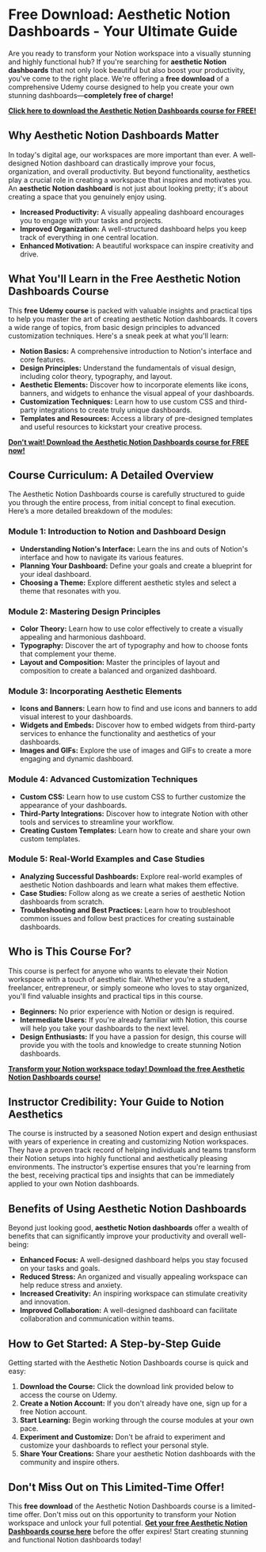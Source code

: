 # Free Download: Aesthetic Notion Dashboards - Your Ultimate Guide

Are you ready to transform your Notion workspace into a visually stunning and highly functional hub? If you're searching for **aesthetic Notion dashboards** that not only look beautiful but also boost your productivity, you've come to the right place. We're offering a **free download** of a comprehensive Udemy course designed to help you create your own stunning dashboards—**completely free of charge!**

[**Click here to download the Aesthetic Notion Dashboards course for FREE!**](https://udemywork.com/aesthetic-notion-dashboards)

## Why Aesthetic Notion Dashboards Matter

In today's digital age, our workspaces are more important than ever. A well-designed Notion dashboard can drastically improve your focus, organization, and overall productivity. But beyond functionality, aesthetics play a crucial role in creating a workspace that inspires and motivates you. An **aesthetic Notion dashboard** is not just about looking pretty; it's about creating a space that you genuinely enjoy using.

*   **Increased Productivity:** A visually appealing dashboard encourages you to engage with your tasks and projects.
*   **Improved Organization:** A well-structured dashboard helps you keep track of everything in one central location.
*   **Enhanced Motivation:** A beautiful workspace can inspire creativity and drive.

## What You'll Learn in the Free Aesthetic Notion Dashboards Course

This **free Udemy course** is packed with valuable insights and practical tips to help you master the art of creating aesthetic Notion dashboards. It covers a wide range of topics, from basic design principles to advanced customization techniques. Here's a sneak peek at what you'll learn:

*   **Notion Basics:** A comprehensive introduction to Notion's interface and core features.
*   **Design Principles:** Understand the fundamentals of visual design, including color theory, typography, and layout.
*   **Aesthetic Elements:** Discover how to incorporate elements like icons, banners, and widgets to enhance the visual appeal of your dashboards.
*   **Customization Techniques:** Learn how to use custom CSS and third-party integrations to create truly unique dashboards.
*   **Templates and Resources:** Access a library of pre-designed templates and useful resources to kickstart your creative process.

[**Don't wait! Download the Aesthetic Notion Dashboards course for FREE now!**](https://udemywork.com/aesthetic-notion-dashboards)

## Course Curriculum: A Detailed Overview

The Aesthetic Notion Dashboards course is carefully structured to guide you through the entire process, from initial concept to final execution. Here’s a more detailed breakdown of the modules:

### Module 1: Introduction to Notion and Dashboard Design

*   **Understanding Notion's Interface:** Learn the ins and outs of Notion's interface and how to navigate its various features.
*   **Planning Your Dashboard:** Define your goals and create a blueprint for your ideal dashboard.
*   **Choosing a Theme:** Explore different aesthetic styles and select a theme that resonates with you.

### Module 2: Mastering Design Principles

*   **Color Theory:** Learn how to use color effectively to create a visually appealing and harmonious dashboard.
*   **Typography:** Discover the art of typography and how to choose fonts that complement your theme.
*   **Layout and Composition:** Master the principles of layout and composition to create a balanced and organized dashboard.

### Module 3: Incorporating Aesthetic Elements

*   **Icons and Banners:** Learn how to find and use icons and banners to add visual interest to your dashboards.
*   **Widgets and Embeds:** Discover how to embed widgets from third-party services to enhance the functionality and aesthetics of your dashboards.
*   **Images and GIFs:** Explore the use of images and GIFs to create a more engaging and dynamic dashboard.

### Module 4: Advanced Customization Techniques

*   **Custom CSS:** Learn how to use custom CSS to further customize the appearance of your dashboards.
*   **Third-Party Integrations:** Discover how to integrate Notion with other tools and services to streamline your workflow.
*   **Creating Custom Templates:** Learn how to create and share your own custom templates.

### Module 5: Real-World Examples and Case Studies

*   **Analyzing Successful Dashboards:** Explore real-world examples of aesthetic Notion dashboards and learn what makes them effective.
*   **Case Studies:** Follow along as we create a series of aesthetic Notion dashboards from scratch.
*   **Troubleshooting and Best Practices:** Learn how to troubleshoot common issues and follow best practices for creating sustainable dashboards.

## Who is This Course For?

This course is perfect for anyone who wants to elevate their Notion workspace with a touch of aesthetic flair. Whether you're a student, freelancer, entrepreneur, or simply someone who loves to stay organized, you'll find valuable insights and practical tips in this course.

*   **Beginners:** No prior experience with Notion or design is required.
*   **Intermediate Users:** If you're already familiar with Notion, this course will help you take your dashboards to the next level.
*   **Design Enthusiasts:** If you have a passion for design, this course will provide you with the tools and knowledge to create stunning Notion dashboards.

[**Transform your Notion workspace today! Download the free Aesthetic Notion Dashboards course!**](https://udemywork.com/aesthetic-notion-dashboards)

## Instructor Credibility: Your Guide to Notion Aesthetics

The course is instructed by a seasoned Notion expert and design enthusiast with years of experience in creating and customizing Notion workspaces. They have a proven track record of helping individuals and teams transform their Notion setups into highly functional and aesthetically pleasing environments. The instructor’s expertise ensures that you're learning from the best, receiving practical tips and insights that can be immediately applied to your own Notion dashboards.

## Benefits of Using Aesthetic Notion Dashboards

Beyond just looking good, **aesthetic Notion dashboards** offer a wealth of benefits that can significantly improve your productivity and overall well-being:

*   **Enhanced Focus:** A well-designed dashboard helps you stay focused on your tasks and goals.
*   **Reduced Stress:** An organized and visually appealing workspace can help reduce stress and anxiety.
*   **Increased Creativity:** An inspiring workspace can stimulate creativity and innovation.
*   **Improved Collaboration:** A well-designed dashboard can facilitate collaboration and communication within teams.

## How to Get Started: A Step-by-Step Guide

Getting started with the Aesthetic Notion Dashboards course is quick and easy:

1.  **Download the Course:** Click the download link provided below to access the course on Udemy.
2.  **Create a Notion Account:** If you don't already have one, sign up for a free Notion account.
3.  **Start Learning:** Begin working through the course modules at your own pace.
4.  **Experiment and Customize:** Don't be afraid to experiment and customize your dashboards to reflect your personal style.
5.  **Share Your Creations:** Share your aesthetic Notion dashboards with the community and inspire others.

## Don't Miss Out on This Limited-Time Offer!

This **free download** of the Aesthetic Notion Dashboards course is a limited-time offer. Don't miss out on this opportunity to transform your Notion workspace and unlock your full potential. **[Get your free Aesthetic Notion Dashboards course here](https://udemywork.com/aesthetic-notion-dashboards)** before the offer expires! Start creating stunning and functional Notion dashboards today!
